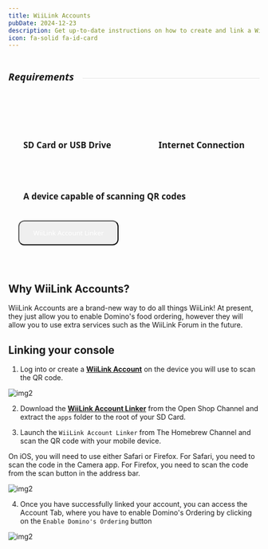 ```yaml
---
title: WiiLink Accounts
pubDate: 2024-12-23
description: Get up-to-date instructions on how to create and link a WiiLink Account!
icon: fa-solid fa-id-card
---
```

<div style="display: flex; gap:8px; align-items: center;">
  <h5 style="font-family: system-ui; font-size:20px;">Requirements</h5>
  <hr style="flex-grow: 1; border: none; opacity:0.1; border-top: 2px solid var(--color); margin-left: 10px">
  </a>
</div>
<div style="display:flex; gap:13px; margin-top:10px;background-color:var(--bg-color-tertiary); border:2px solid var(--border-color); align-items:center; justify-content:space-between; padding:35px 20px 30px 20px; border-radius:12px; flex-wrap:wrap; position:relative;"><h4 style="font-size:17px; font-family:system-ui; padding:10px; border:0px solid #00000060; border-radius:8px;"><i class="fa-solid fa-sd-card"></i> SD Card or USB Drive</h4> <h4 style="font-size:17px; font-family:system-ui; padding:10px; border:0px solid #00000060; border-radius:8px;"><i class="fa-solid fa-globe"></i> Internet Connection</h4> <h4 style="font-size:17px; font-family:system-ui; padding:10px; border:0px solid #00000060; border-radius:8px;"><i class="fa-solid fa-qrcode"></i> A device capable of scanning QR codes</h4><div style="height:40px; border-radius:8px;  position:relative;">
<a href="https://oscwii.org/library/app/wiilink-account-linker"><button type="button" style="height:50px; padding-left:28px; padding-right:28px; border-radius:12px 12px 12px 12px; color:white !important; transform:translate(0, -8px); font-family:system-ui;" class="btn1 btn btn-success"><i class="fa-solid fa-download"></i> WiiLink Account Linker</button></a>
</div></div>

</br>

## Why WiiLink Accounts?

WiiLink Accounts are a brand-new way to do all things WiiLink! At present, they just allow you to enable Domino's food ordering, however they will allow you to use extra services such as the WiiLink Forum in the future.

## Linking your console

1. Log into or create a [**WiiLink Account**](https://accounts.wiilink.ca) on the device you will use to scan the QR code.

![img2](/img/guide/loginpage.png)

2. Download the [**WiiLink Account Linker**](https://oscwii.org/library/app/wiilink-account-linker) from the Open Shop Channel and extract the `apps` folder to the root of your SD Card.

3. Launch the `WiiLink Account Linker` from The Homebrew Channel and scan the QR code with your mobile device.

<l class="notice info fullwidth">On iOS, you will need to use either Safari or Firefox. For Safari, you need to scan the code in the Camera app. For Firefox, you need to scan the code from the scan button in the address bar.</l>

![img2](/img/guide/qrlink.png)

4. Once you have successfully linked your account, you can access the Account Tab, where you have to enable Domino's Ordering by clicking on the `Enable Domino's Ordering` button

![img2](/img/guide/enabledominos.png)